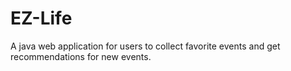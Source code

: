 # EZ-Life
A java web application for users to collect favorite events and get recommendations for new events. 
